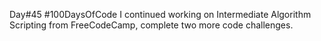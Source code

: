 Day#45 #100DaysOfCode I continued working on Intermediate Algorithm Scripting from FreeCodeCamp, complete two more code challenges.